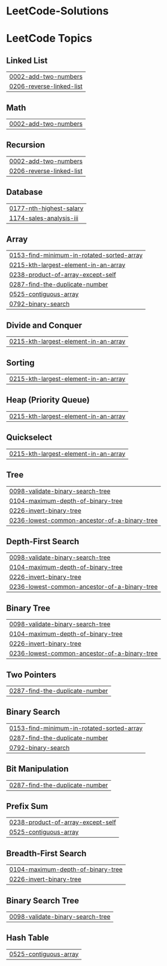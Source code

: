# LeetCode-Solutions
<!---LeetCode Topics Start-->
# LeetCode Topics
## Linked List
|  |
| ------- |
| [0002-add-two-numbers](https://github.com/Vardhan1120/LeetCode-Solutions/tree/master/0002-add-two-numbers) |
| [0206-reverse-linked-list](https://github.com/Vardhan1120/LeetCode-Solutions/tree/master/0206-reverse-linked-list) |
## Math
|  |
| ------- |
| [0002-add-two-numbers](https://github.com/Vardhan1120/LeetCode-Solutions/tree/master/0002-add-two-numbers) |
## Recursion
|  |
| ------- |
| [0002-add-two-numbers](https://github.com/Vardhan1120/LeetCode-Solutions/tree/master/0002-add-two-numbers) |
| [0206-reverse-linked-list](https://github.com/Vardhan1120/LeetCode-Solutions/tree/master/0206-reverse-linked-list) |
## Database
|  |
| ------- |
| [0177-nth-highest-salary](https://github.com/Vardhan1120/LeetCode-Solutions/tree/master/0177-nth-highest-salary) |
| [1174-sales-analysis-iii](https://github.com/Vardhan1120/LeetCode-Solutions/tree/master/1174-sales-analysis-iii) |
## Array
|  |
| ------- |
| [0153-find-minimum-in-rotated-sorted-array](https://github.com/Vardhan1120/LeetCode-Solutions/tree/master/0153-find-minimum-in-rotated-sorted-array) |
| [0215-kth-largest-element-in-an-array](https://github.com/Vardhan1120/LeetCode-Solutions/tree/master/0215-kth-largest-element-in-an-array) |
| [0238-product-of-array-except-self](https://github.com/Vardhan1120/LeetCode-Solutions/tree/master/0238-product-of-array-except-self) |
| [0287-find-the-duplicate-number](https://github.com/Vardhan1120/LeetCode-Solutions/tree/master/0287-find-the-duplicate-number) |
| [0525-contiguous-array](https://github.com/Vardhan1120/LeetCode-Solutions/tree/master/0525-contiguous-array) |
| [0792-binary-search](https://github.com/Vardhan1120/LeetCode-Solutions/tree/master/0792-binary-search) |
## Divide and Conquer
|  |
| ------- |
| [0215-kth-largest-element-in-an-array](https://github.com/Vardhan1120/LeetCode-Solutions/tree/master/0215-kth-largest-element-in-an-array) |
## Sorting
|  |
| ------- |
| [0215-kth-largest-element-in-an-array](https://github.com/Vardhan1120/LeetCode-Solutions/tree/master/0215-kth-largest-element-in-an-array) |
## Heap (Priority Queue)
|  |
| ------- |
| [0215-kth-largest-element-in-an-array](https://github.com/Vardhan1120/LeetCode-Solutions/tree/master/0215-kth-largest-element-in-an-array) |
## Quickselect
|  |
| ------- |
| [0215-kth-largest-element-in-an-array](https://github.com/Vardhan1120/LeetCode-Solutions/tree/master/0215-kth-largest-element-in-an-array) |
## Tree
|  |
| ------- |
| [0098-validate-binary-search-tree](https://github.com/Vardhan1120/LeetCode-Solutions/tree/master/0098-validate-binary-search-tree) |
| [0104-maximum-depth-of-binary-tree](https://github.com/Vardhan1120/LeetCode-Solutions/tree/master/0104-maximum-depth-of-binary-tree) |
| [0226-invert-binary-tree](https://github.com/Vardhan1120/LeetCode-Solutions/tree/master/0226-invert-binary-tree) |
| [0236-lowest-common-ancestor-of-a-binary-tree](https://github.com/Vardhan1120/LeetCode-Solutions/tree/master/0236-lowest-common-ancestor-of-a-binary-tree) |
## Depth-First Search
|  |
| ------- |
| [0098-validate-binary-search-tree](https://github.com/Vardhan1120/LeetCode-Solutions/tree/master/0098-validate-binary-search-tree) |
| [0104-maximum-depth-of-binary-tree](https://github.com/Vardhan1120/LeetCode-Solutions/tree/master/0104-maximum-depth-of-binary-tree) |
| [0226-invert-binary-tree](https://github.com/Vardhan1120/LeetCode-Solutions/tree/master/0226-invert-binary-tree) |
| [0236-lowest-common-ancestor-of-a-binary-tree](https://github.com/Vardhan1120/LeetCode-Solutions/tree/master/0236-lowest-common-ancestor-of-a-binary-tree) |
## Binary Tree
|  |
| ------- |
| [0098-validate-binary-search-tree](https://github.com/Vardhan1120/LeetCode-Solutions/tree/master/0098-validate-binary-search-tree) |
| [0104-maximum-depth-of-binary-tree](https://github.com/Vardhan1120/LeetCode-Solutions/tree/master/0104-maximum-depth-of-binary-tree) |
| [0226-invert-binary-tree](https://github.com/Vardhan1120/LeetCode-Solutions/tree/master/0226-invert-binary-tree) |
| [0236-lowest-common-ancestor-of-a-binary-tree](https://github.com/Vardhan1120/LeetCode-Solutions/tree/master/0236-lowest-common-ancestor-of-a-binary-tree) |
## Two Pointers
|  |
| ------- |
| [0287-find-the-duplicate-number](https://github.com/Vardhan1120/LeetCode-Solutions/tree/master/0287-find-the-duplicate-number) |
## Binary Search
|  |
| ------- |
| [0153-find-minimum-in-rotated-sorted-array](https://github.com/Vardhan1120/LeetCode-Solutions/tree/master/0153-find-minimum-in-rotated-sorted-array) |
| [0287-find-the-duplicate-number](https://github.com/Vardhan1120/LeetCode-Solutions/tree/master/0287-find-the-duplicate-number) |
| [0792-binary-search](https://github.com/Vardhan1120/LeetCode-Solutions/tree/master/0792-binary-search) |
## Bit Manipulation
|  |
| ------- |
| [0287-find-the-duplicate-number](https://github.com/Vardhan1120/LeetCode-Solutions/tree/master/0287-find-the-duplicate-number) |
## Prefix Sum
|  |
| ------- |
| [0238-product-of-array-except-self](https://github.com/Vardhan1120/LeetCode-Solutions/tree/master/0238-product-of-array-except-self) |
| [0525-contiguous-array](https://github.com/Vardhan1120/LeetCode-Solutions/tree/master/0525-contiguous-array) |
## Breadth-First Search
|  |
| ------- |
| [0104-maximum-depth-of-binary-tree](https://github.com/Vardhan1120/LeetCode-Solutions/tree/master/0104-maximum-depth-of-binary-tree) |
| [0226-invert-binary-tree](https://github.com/Vardhan1120/LeetCode-Solutions/tree/master/0226-invert-binary-tree) |
## Binary Search Tree
|  |
| ------- |
| [0098-validate-binary-search-tree](https://github.com/Vardhan1120/LeetCode-Solutions/tree/master/0098-validate-binary-search-tree) |
## Hash Table
|  |
| ------- |
| [0525-contiguous-array](https://github.com/Vardhan1120/LeetCode-Solutions/tree/master/0525-contiguous-array) |
<!---LeetCode Topics End-->